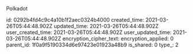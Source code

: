 Polkadot

id: 0292b4fd4c9c4a10b1f2aec0324b4000
created_time: 2021-03-26T05:44:48.902Z
updated_time: 2021-03-26T05:44:48.902Z
user_created_time: 2021-03-26T05:44:48.902Z
user_updated_time: 2021-03-26T05:44:48.902Z
encryption_cipher_text: 
encryption_applied: 0
parent_id: 1f0a9f5190334d6e97423e01923a48b9
is_shared: 0
type_: 2